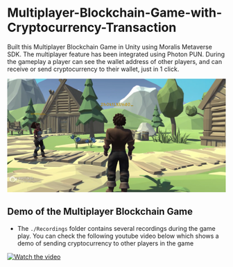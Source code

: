 <h1> Multiplayer-Blockchain-Game-with-Cryptocurrency-Transaction </h1>

Built this Multiplayer Blockchain Game in Unity using Moralis Metaverse SDK. The multiplayer feature
has been integrated using Photon PUN. During the gameplay a player can see the wallet address of other
players, and can receive or send cryptocurrency to their wallet, just in 1 click.

![title-pic](https://github.com/saha0073/Multiplayer-Blockchain-Game-with-Cryptocurrency-Transaction/blob/main/multiplayer_blockchain.png)

## Demo of the Multiplayer Blockchain Game
* The `./Recordings` folder contains several recordings during the game play. You can check the following youtube video below which shows a demo of sending cryptocurrency to other players in the game

[![Watch the video](https://yt-embed.live/embed?v=aM5DipJdfVg)](https://www.youtube.com/watch?v=aM5DipJdfVg "Watch the video")


<!--
[![IMAGE ALT TEXT](http://img.youtube.com/vi/aM5DipJdfVg/1.jpg)](http://www.youtube.com/watch?v=aM5DipJdfVg "Video Title")

[![IMAGE ALT TEXT](http://img.youtube.com/vi/aM5DipJdfVg/1.jpg)](https://youtu.be/aM5DipJdfVg?t=35s "Video Title")

[![IMAGE ALT TEXT](https://github.com/saha0073/Multiplayer-Blockchain-Game-with-Cryptocurrency-Transaction/blob/main/multiplayer_blockchain.png)](https://youtu.be/aM5DipJdfVg?t=35s "Video Title")

[![Everything Is AWESOME](http://i.imgur.com/Ot5DWAW.png)](https://youtu.be/StTqXEQ2l-Y?t=35s "Everything Is AWESOME")

[![Watch the video](https://img.youtube.com/vi/nTQUwghvy5Q/default.jpg)](https://youtu.be/nTQUwghvy5Q)

<p align ="center">
<iframe width="560" height="315" src="https://www.youtube.com/embed/aM5DipJdfVg" title="YouTube video player" frameborder="0" allow="accelerometer; autoplay; clipboard-write; encrypted-media; gyroscope; picture-in-picture" allowfullscreen></iframe>
 </p>


<iframe width="560" height="315"
src="https://www.youtube.com/embed/MUQfKFzIOeU" 
frameborder="0" 
allow="accelerometer; autoplay; encrypted-media; gyroscope; picture-in-picture" 
allowfullscreen></iframe>

[![Everything Is AWESOME](https://yt-embed.live/embed?v=StTqXEQ2l-Y)](https://www.youtube.com/watch?v=StTqXEQ2l-Y "Everything Is AWESOME")

[![Everything Is AWESOME](https://yt-embed.herokuapp.com/embed?v=StTqXEQ2l-Y)](https://www.youtube.com/watch?v=StTqXEQ2l-Y "Everything Is AWESOME")-->
